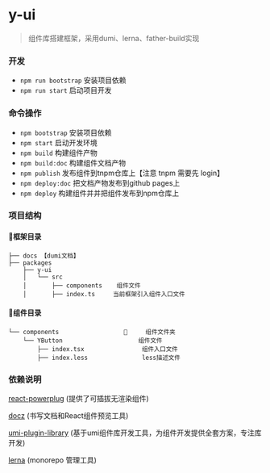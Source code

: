 
# y-ui

> 组件库搭建框架，采用dumi、lerna、father-build实现

### 开发

* `npm run bootstrap` 安装项目依赖
* `npm run start` 启动项目开发

### 命令操作

* `npm bootstrap` 安装项目依赖
* `npm start` 启动开发环境
* `npm build` 构建组件产物
* `npm build:doc` 构建组件文档产物
* `npm publish` 发布组件到tnpm仓库上【注意 tnpm 需要先 login】
* `npm deploy:doc` 把文档产物发布到github pages上
* `npm deploy` 构建组件并并把组件发布到npm仓库上

### 项目结构

#### 框架目录

```
├── docs 【dumi文档】
├── packages
    ├── y-ui
    │   └── src
    │       ├── components    组件文件
    │       ├── index.ts     当前框架引入组件入口文件
```

#### 组件目录

```
└── components                       组件文件夹
    └── YButton                     组件文件
        ├── index.tsx                组件入口文件
        ├── index.less               less描述文件
```

### 依赖说明

[react-powerplug](https://github.com/renatorib/react-powerplug) (提供了可插拔无渲染组件)

[docz](https://github.com/pedronauck/docz) (书写文档和React组件预览工具)

[umi-plugin-library](https://github.com/umijs/umi-plugin-library) (基于umi组件库开发工具，为组件开发提供全套方案，专注库开发)

[lerna](https://github.com/lerna/lerna) (monorepo 管理工具)

